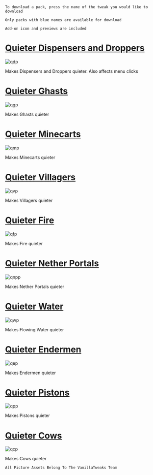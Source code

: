 `To download a pack, press the name of the tweak you would like to download` 

`Only packs with blue names are available for download` 

`Add-on icon and previews are included`

# [Quieter Dispensers and Droppers](https://www.dropbox.com/s/dqru5e1m26fwch6/q_disp_drop.mcpack?dl=1)

![qdp](https://vanillatweaks.net/assets/resources/icons/resourcepacks/1.15/QuieterDispensersDroppers.png?v1)

Makes Dispensers and Droppers quieter. Also affects menu clicks

# [Quieter Ghasts](https://www.dropbox.com/s/n09gz7zy4sk1348/q_ghast.mcpack?dl=1)

![qgp](https://vanillatweaks.net/assets/resources/icons/resourcepacks/1.15/QuieterGhasts.png?v1)

Makes Ghasts quieter

# [Quieter Minecarts](https://www.dropbox.com/s/ngdl8xmyimppmf5/q_minecart.mcpack?dl=1)

![qmp](https://vanillatweaks.net/assets/resources/icons/resourcepacks/1.15/QuieterMinecarts.png?v1)

Makes Minecarts quieter

# [Quieter Villagers](https://www.dropbox.com/s/q3uzrbkobuzqx3i/q_villager.mcpack?dl=1)

![qvp](https://vanillatweaks.net/assets/resources/icons/resourcepacks/1.15/QuieterVillagers.png?v1)

Makes Villagers quieter

# [Quieter Fire](https://www.dropbox.com/s/ce7g9lpe1my23rh/q_fire.mcpack?dl=1)

![qfp](https://vanillatweaks.net/assets/resources/icons/resourcepacks/1.15/QuieterFire.png?v1)

Makes Fire quieter

# [Quieter Nether Portals](https://www.dropbox.com/s/c16d75w40wdal4x/q_portal.mcpack?dl=1)

![qnpp](https://vanillatweaks.net/assets/resources/icons/resourcepacks/1.15/QuieterNetherPortals.png?v1)

Makes Nether Portals quieter

# [Quieter Water](https://www.dropbox.com/s/wsato77200g6u98/q_water.mcpack?dl=1)

![qwp](https://vanillatweaks.net/assets/resources/icons/resourcepacks/1.15/QuieterWater.png?v1)

Makes Flowing Water quieter

# [Quieter Endermen](https://www.dropbox.com/s/ifdlm6c05iv8qdh/q_endermen.mcpack?dl=1)

![qep](https://vanillatweaks.net/assets/resources/icons/resourcepacks/1.15/QuieterEndermen.png?v1)

Makes Endermen quieter

# [Quieter Pistons](https://www.dropbox.com/s/hean689xz6o3wpa/q_piston.mcpack?dl=1)

![qpp](https://vanillatweaks.net/assets/resources/icons/resourcepacks/1.15/QuieterPistons.png?v1)

Makes Pistons quieter

# [Quieter Cows](https://www.dropbox.com/s/u2yh6zs27ob305b/q_cows.mcpack?dl=1)

![qcp](https://vanillatweaks.net/assets/resources/icons/resourcepacks/1.15/QuieterCows.png?v1)

Makes Cows quieter

`All Picture Assets Belong To The VanillaTweaks Team`
